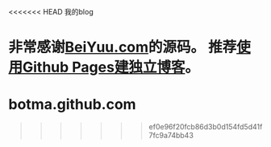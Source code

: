 <<<<<<< HEAD
我的blog

非常感谢[BeiYuu.com](http://beiyuu.com)的源码。 推荐[使用Github Pages建独立博客](http://beiyuu.com/github-pages/)。
=======
botma.github.com
================
>>>>>>> ef0e96f20fcb86d3b0d154fd5d41f7fc9a74bb43
